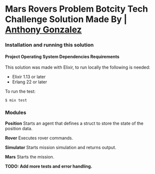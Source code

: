 # Mars Rovers Problem Botcity Tech Challenge Solution Made By | [Anthony Gonzalez](https://elixirprogrammer.com "elixirprogrammer.com")

### Installation and running this solution

#### Project Operating System Dependencies Requirements

This solution was made with Elixir, to run locally the following is needed:

* Elixir 1.13 or later
* Erlang 22 or later

To run the test:

`$ mix test`

### Modules

**Position** 
Starts an agent that defines a struct to store the state of the position data.

**Rover** 
Executes rover commands.

**Simulator** 
Starts mission simulation and returns output.

**Mars** 
Starts the mission.



**TODO: Add more tests and error handling.**